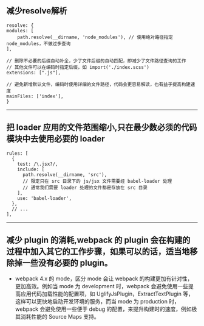 ## 减少resolve解析
```
resolve: {
modules: [
    path.resolve(__dirname, 'node_modules'), // 使用绝对路径指定 node_modules，不做过多查询
],

// 删除不必要的后缀自动补全，少了文件后缀的自动匹配，即减少了文件路径查询的工作
// 其他文件可以在编码时指定后缀，如 import('./index.scss')
extensions: [".js"], 

// 避免新增默认文件，编码时使用详细的文件路径，代码会更容易解读，也有益于提高构建速度
mainFiles: ['index'],
}
```
********
## 把 loader 应用的文件范围缩小,只在最少数必须的代码模块中去使用必要的 loader
```
rules: [ 
  {
    test: /\.jsx?/,
    include: [ 
      path.resolve(__dirname, 'src'), 
      // 限定只在 src 目录下的 js/jsx 文件需要经 babel-loader 处理
      // 通常我们需要 loader 处理的文件都是存放在 src 目录
    ],
    use: 'babel-loader',
  },
  // ...
],
```
***********
## 减少 plugin 的消耗,webpack 的 plugin 会在构建的过程中加入其它的工作步骤，如果可以的话，适当地移除掉一些没有必要的 plugin。
* webpack 4.x 的 mode，区分 mode 会让 webpack 的构建更加有针对性，更加高效。例如当 mode 为 development 时，webpack 会避免使用一些提高应用代码加载性能的配置项，如 UglifyJsPlugin，ExtractTextPlugin 等，这样可以更快地启动开发环境的服务，而当 mode 为 production 时，webpack 会避免使用一些便于 debug 的配置，来提升构建时的速度，例如极其消耗性能的 Source Maps 支持。

